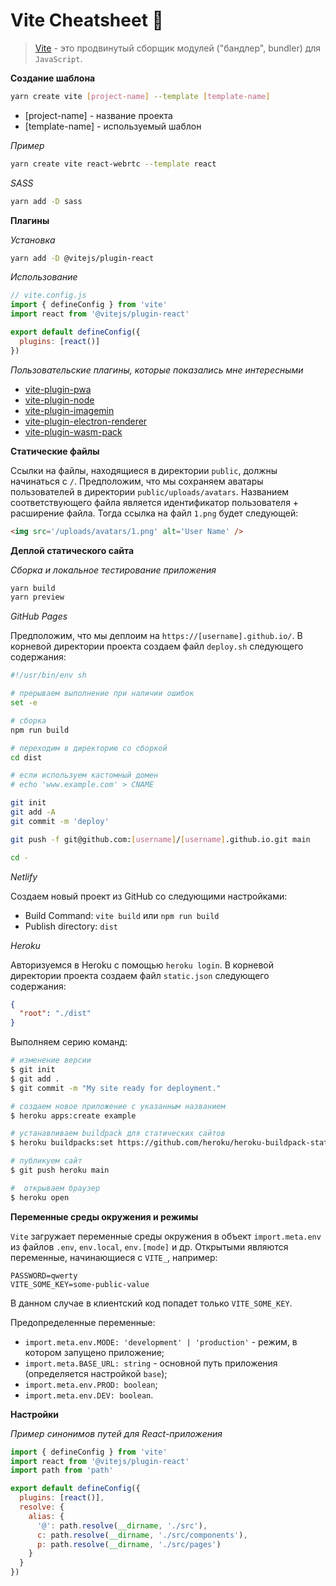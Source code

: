 # Vite Cheatsheet :metal:

> [Vite](https://vitejs.dev/) - это продвинутый сборщик модулей ("бандлер", bundler) для `JavaScript`.

__Создание шаблона__

```bash
yarn create vite [project-name] --template [template-name]
```

- [project-name] - название проекта
- [template-name] - используемый шаблон

_Пример_

```bash
yarn create vite react-webrtc --template react
```

_SASS_

```bash
yarn add -D sass
```

__Плагины__

_Установка_

```bash
yarn add -D @vitejs/plugin-react
```

_Использование_

```js
// vite.config.js
import { defineConfig } from 'vite'
import react from '@vitejs/plugin-react'

export default defineConfig({
  plugins: [react()]
})
```

_Пользовательские плагины, которые показались мне интересными_

- [vite-plugin-pwa](https://github.com/antfu/vite-plugin-pwa)
- [vite-plugin-node](https://github.com/axe-me/vite-plugin-node)
- [vite-plugin-imagemin](https://github.com/vbenjs/vite-plugin-imagemin)
- [vite-plugin-electron-renderer](https://github.com/caoxiemeihao/vite-plugins/tree/main/packages/electron-renderer)
- [vite-plugin-wasm-pack](https://github.com/nshen/vite-plugin-wasm-pack)

__Статические файлы__

Ссылки на файлы, находящиеся в директории `public`, должны начинаться с `/`. Предположим, что мы сохраняем аватары пользователей в директории `public/uploads/avatars`. Названием соответствующего файла является идентификатор пользователя + расширение файла. Тогда ссылка на файл `1.png` будет следующей:

```html
<img src='/uploads/avatars/1.png' alt='User Name' />
```

__Деплой статического сайта__

_Сборка и локальное тестирование приложения_

```bash
yarn build
yarn preview
```

_GitHub Pages_

Предположим, что мы деплоим на `https://[username].github.io/`. В корневой директории проекта создаем файл `deploy.sh` следующего содержания:

```sh
#!/usr/bin/env sh

# прерываем выполнение при наличии ошибок
set -e

# сборка
npm run build

# переходим в директорию со сборкой
cd dist

# если используем кастомный домен
# echo 'www.example.com' > CNAME

git init
git add -A
git commit -m 'deploy'

git push -f git@github.com:[username]/[username].github.io.git main

cd -
```

_Netlify_

Создаем новый проект из GitHub со следующими настройками:

- Build Command: `vite build` или `npm run build`
- Publish directory: `dist`

_Heroku_

Авторизуемся в Heroku с помощью `heroku login`. В корневой директории проекта создаем файл `static.json` следующего содержания:

```json
{
  "root": "./dist"
}
```

Выполняем серию команд:

```bash
# изменение версии
$ git init
$ git add .
$ git commit -m "My site ready for deployment."

# создаем новое приложение с указанным названием
$ heroku apps:create example

# устанавливаем buildpack для статических сайтов
$ heroku buildpacks:set https://github.com/heroku/heroku-buildpack-static.git

# публикуем сайт
$ git push heroku main

#  открываем браузер
$ heroku open
```

__Переменные среды окружения и режимы__

`Vite` загружает переменные среды окружения в объект `import.meta.env` из файлов `.env`, `env.local`, `env.[mode]` и др. Открытыми являются переменные, начинающиеся с `VITE_`, например:

```
PASSWORD=qwerty
VITE_SOME_KEY=some-public-value
```

В данном случае в клиентский код попадет только `VITE_SOME_KEY`.

Предопределенные переменные:

- `import.meta.env.MODE: 'development' | 'production'` - режим, в котором запущено приложение;
- `import.meta.BASE_URL: string` - основной путь приложения (определяется настройкой `base`);
- `import.meta.env.PROD: boolean`;
- `import.meta.env.DEV: boolean`.

__Настройки__

_Пример синонимов путей для React-приложения_

```js
import { defineConfig } from 'vite'
import react from '@vitejs/plugin-react'
import path from 'path'

export default defineConfig({
  plugins: [react()],
  resolve: {
    alias: {
      '@': path.resolve(__dirname, './src'),
      c: path.resolve(__dirname, './src/components'),
      p: path.resolve(__dirname, './src/pages')
    }
  }
})
```